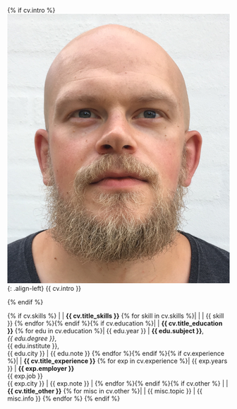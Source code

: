 {% if cv.intro %}
![Martin Andersen](/assets/images/bio-picture.jpg){: .align-left}
{{ cv.intro }}

{% endif %}

{% if cv.skills %}
| | **{{ cv.title_skills }}**
{% for skill in cv.skills %}| | |  {{ skill }}
{% endfor %}{% endif %}{% if cv.education %}| | **{{ cv.title_education }}**
{% for edu in cv.education %}| {{ edu.year }} | **{{ edu.subject }}**,<br />*{{ edu.degree }}*,<br />{{ edu.institute }},<br />{{ edu.city }} | {{ edu.note }}
{% endfor %}{% endif %}{% if cv.experience %}| | **{{ cv.title_experience }}**
{% for exp in cv.experience %}| {{ exp.years }} | **{{ exp.employer }}**<br />{{ exp.job }}<br />{{ exp.city }} | {{ exp.note }} |
{% endfor %}{% endif %}{% if cv.other %} | | **{{ cv.title_other }}**
{% for misc in cv.other %}| | {{ misc.topic }} | {{ misc.info }}
{% endfor %} {% endif %}


